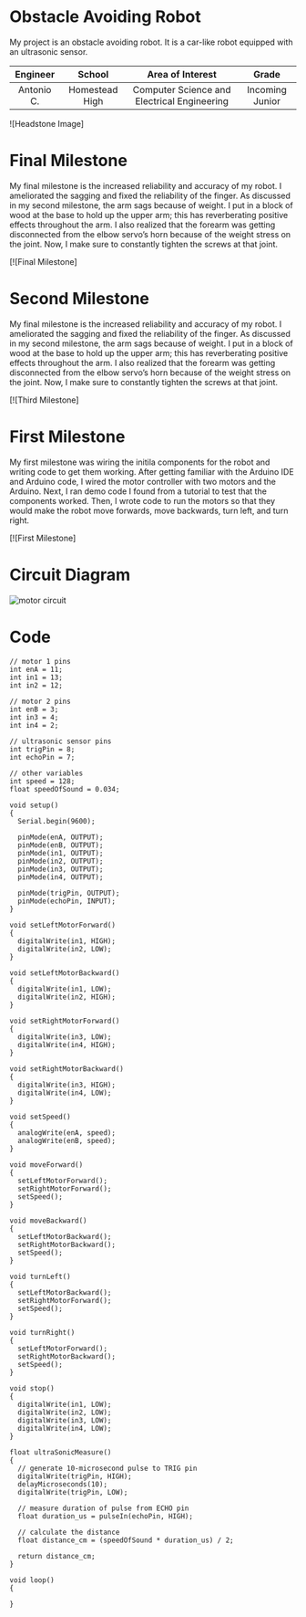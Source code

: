 ﻿# Obstacle Avoiding Robot
My project is an obstacle avoiding robot. It is a car-like robot equipped with an ultrasonic sensor.

| **Engineer** | **School** | **Area of Interest** | **Grade** |
|:--:|:--:|:--:|:--:|
| Antonio C. | Homestead High | Computer Science and Electrical Engineering | Incoming Junior

![Headstone Image]
  
# Final Milestone
My final milestone is the increased reliability and accuracy of my robot. I ameliorated the sagging and fixed the reliability of the finger. As discussed in my second milestone, the arm sags because of weight. I put in a block of wood at the base to hold up the upper arm; this has reverberating positive effects throughout the arm. I also realized that the forearm was getting disconnected from the elbow servo’s horn because of the weight stress on the joint. Now, I make sure to constantly tighten the screws at that joint. 

[![Final Milestone]

# Second Milestone
My final milestone is the increased reliability and accuracy of my robot. I ameliorated the sagging and fixed the reliability of the finger. As discussed in my second milestone, the arm sags because of weight. I put in a block of wood at the base to hold up the upper arm; this has reverberating positive effects throughout the arm. I also realized that the forearm was getting disconnected from the elbow servo’s horn because of the weight stress on the joint. Now, I make sure to constantly tighten the screws at that joint.

[![Third Milestone]

# First Milestone
My first milestone was wiring the initila components for the robot and writing code to get them working. After getting familiar with the Arduino IDE and Arduino code, I wired the motor controller with two motors and the Arduino. Next, I ran demo code I found from a tutorial to test that the components worked. Then, I wrote code to run the motors so that they would make the robot move forwards, move backwards, turn left, and turn right.

[![First Milestone]

# Circuit Diagram
![motor circuit](https://user-images.githubusercontent.com/57155887/127692518-d34dd873-4641-4be8-a0a7-444d6f4f4f0d.png)

# Code
```Arduino
// motor 1 pins
int enA = 11;
int in1 = 13;
int in2 = 12;

// motor 2 pins
int enB = 3;
int in3 = 4;
int in4 = 2;

// ultrasonic sensor pins
int trigPin = 8;
int echoPin = 7;

// other variables
int speed = 128;
float speedOfSound = 0.034;

void setup()
{
  Serial.begin(9600);

  pinMode(enA, OUTPUT);
  pinMode(enB, OUTPUT);
  pinMode(in1, OUTPUT);
  pinMode(in2, OUTPUT);
  pinMode(in3, OUTPUT);
  pinMode(in4, OUTPUT);

  pinMode(trigPin, OUTPUT);
  pinMode(echoPin, INPUT);
}

void setLeftMotorForward()
{
  digitalWrite(in1, HIGH);
  digitalWrite(in2, LOW);
}

void setLeftMotorBackward()
{
  digitalWrite(in1, LOW);
  digitalWrite(in2, HIGH);
}

void setRightMotorForward()
{
  digitalWrite(in3, LOW);
  digitalWrite(in4, HIGH);
}

void setRightMotorBackward()
{
  digitalWrite(in3, HIGH);
  digitalWrite(in4, LOW);
}

void setSpeed()
{
  analogWrite(enA, speed);
  analogWrite(enB, speed);
}

void moveForward()
{
  setLeftMotorForward();
  setRightMotorForward();
  setSpeed();
}

void moveBackward()
{
  setLeftMotorBackward();
  setRightMotorBackward();
  setSpeed();
}

void turnLeft()
{
  setLeftMotorBackward();
  setRightMotorForward();
  setSpeed();
}

void turnRight()
{
  setLeftMotorForward();
  setRightMotorBackward();
  setSpeed();
}

void stop()
{
  digitalWrite(in1, LOW);
  digitalWrite(in2, LOW);
  digitalWrite(in3, LOW);
  digitalWrite(in4, LOW);
}

float ultraSonicMeasure()
{
  // generate 10-microsecond pulse to TRIG pin
  digitalWrite(trigPin, HIGH);
  delayMicroseconds(10);
  digitalWrite(trigPin, LOW);

  // measure duration of pulse from ECHO pin
  float duration_us = pulseIn(echoPin, HIGH);

  // calculate the distance
  float distance_cm = (speedOfSound * duration_us) / 2;

  return distance_cm;
}

void loop()
{

}
```
